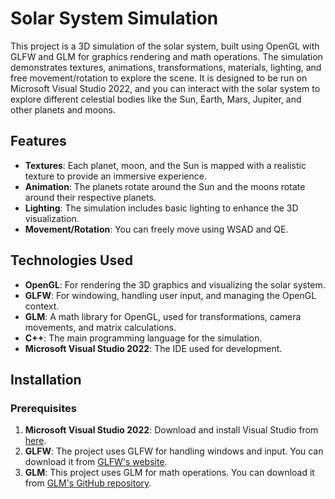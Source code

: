 # Solar System Simulation

This project is a 3D simulation of the solar system, built using OpenGL with GLFW and GLM for graphics rendering and math operations. The simulation demonstrates textures, animations, transformations, materials, lighting, and free movement/rotation to explore the scene. It is designed to be run on Microsoft Visual Studio 2022, and you can interact with the solar system to explore different celestial bodies like the Sun, Earth, Mars, Jupiter, and other planets and moons.

## Features

- **Textures**: Each planet, moon, and the Sun is mapped with a realistic texture to provide an immersive experience.
- **Animation**: The planets rotate around the Sun and the moons rotate around their respective planets.
- **Lighting**: The simulation includes basic lighting to enhance the 3D visualization.
- **Movement/Rotation**: You can freely move using WSAD and QE.

## Technologies Used

- **OpenGL**: For rendering the 3D graphics and visualizing the solar system.
- **GLFW**: For windowing, handling user input, and managing the OpenGL context.
- **GLM**: A math library for OpenGL, used for transformations, camera movements, and matrix calculations.
- **C++**: The main programming language for the simulation.
- **Microsoft Visual Studio 2022**: The IDE used for development.

## Installation

### Prerequisites

1. **Microsoft Visual Studio 2022**: Download and install Visual Studio from [here](https://visualstudio.microsoft.com/).
2. **GLFW**: The project uses GLFW for handling windows and input. You can download it from [GLFW's website](https://www.glfw.org/download.html).
3. **GLM**: This project uses GLM for math operations. You can download it from [GLM's GitHub repository](https://github.com/g-truc/glm).
